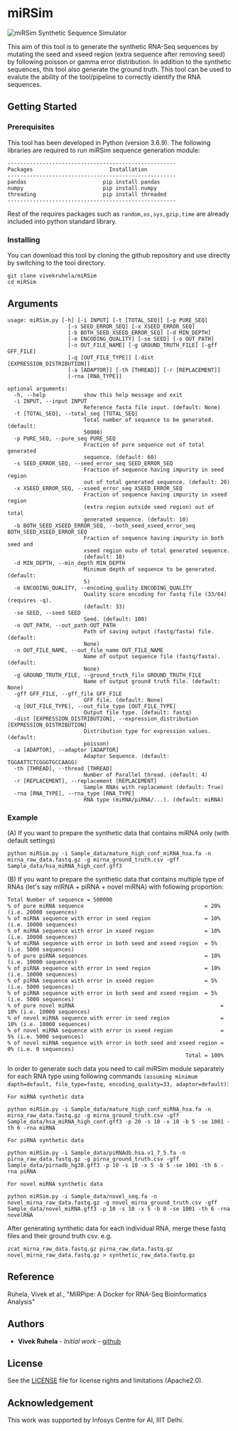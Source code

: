 # miRSim

![miRSim Synthetic Sequence Simulator](synthetic_reads.png)

This aim of this tool is to generate the synthetic RNA-Seq sequences by mutating the seed and xseed region (extra sequence after removing seed) by following poisson or gamma error distribution. In addition to the synthetic sequences, this tool also generate the ground truth. This tool can be used to evalute the ability of the tool/pipeline to correctly identify the RNA sequences.

## Getting Started

### Prerequisites

This tool has been developed in Python (version 3.6.9). The following libraries are required to run miRSim sequence generation module:

```
-----------------------------------------------------
Packages                        Installation
-----------------------------------------------------
pandas                        pip install pandas
numpy                         pip install numpy
threading                     pip install threaded
-----------------------------------------------------
```
Rest of the requires packages such as `random,os,sys,gzip,time` are already included into python standard library.


### Installing

You can download this tool by cloning the github repository and use directly by switching to the tool directory.

```
git clone vivekruhela/miRSim
cd miRSim
```

## Arguments

```
usage: miRSim.py [-h] [-i INPUT] [-t [TOTAL_SEQ]] [-p PURE_SEQ]
                   [-s SEED_ERROR_SEQ] [-x XSEED_ERROR_SEQ]
                   [-b BOTH_SEED_XSEED_ERROR_SEQ] [-d MIN_DEPTH]
                   [-e ENCODING_QUALITY] [-se SEED] [-o OUT_PATH]
                   [-n OUT_FILE_NAME] [-g GROUND_TRUTH_FILE] [-gff GFF_FILE]
                   [-q [OUT_FILE_TYPE]] [-dist [EXPRESSION_DISTRIBUTION]]
                   [-a [ADAPTOR]] [-th [THREAD]] [-r [REPLACEMENT]]
                   [-rna [RNA_TYPE]]

optional arguments:
  -h, --help            show this help message and exit
  -i INPUT, --input INPUT
                        Reference fasta file input. (default: None)
  -t [TOTAL_SEQ], --total_seq [TOTAL_SEQ]
                        Total number of sequence to be generated. (default:
                        50000)
  -p PURE_SEQ, --pure_seq PURE_SEQ
                        Fraction of pure sequence out of total generated
                        sequence. (default: 60)
  -s SEED_ERROR_SEQ, --seed_error_seq SEED_ERROR_SEQ
                        Fraction of sequence having impurity in seed region
                        out of total generated sequence. (default: 20)
  -x XSEED_ERROR_SEQ, --xseed_error_seq XSEED_ERROR_SEQ
                        Fraction of sequence having impurity in xseed region
                        (extra region outside seed region) out of total
                        generated sequence. (default: 10)
  -b BOTH_SEED_XSEED_ERROR_SEQ, --both_seed_xseed_error_seq BOTH_SEED_XSEED_ERROR_SEQ
                        Fraction of sequence having impurity in both seed and
                        xseed region outo of total generated sequence.
                        (default: 10)
  -d MIN_DEPTH, --min_depth MIN_DEPTH
                        Minimum depth of sequence to be generated. (default:
                        5)
  -e ENCODING_QUALITY, --encoding_quality ENCODING_QUALITY
                        Quality score encoding for fastq file (33/64) (requires -q).
                        (default: 33)
  -se SEED, --seed SEED
                        Seed. (default: 108)
  -o OUT_PATH, --out_path OUT_PATH
                        Path of saving output (fastq/fasta) file. (default:
                        None)
  -n OUT_FILE_NAME, --out_file_name OUT_FILE_NAME
                        Name of output sequence file (fastq/fasta). (default:
                        None)
  -g GROUND_TRUTH_FILE, --ground_truth_file GROUND_TRUTH_FILE
                        Name of output ground truth file. (default: None)
  -gff GFF_FILE, --gff_file GFF_FILE
                        GFF file. (default: None)
  -q [OUT_FILE_TYPE], --out_file_type [OUT_FILE_TYPE]
                        Output file type. (default: fastq)
  -dist [EXPRESSION_DISTRIBUTION], --expression_distribution [EXPRESSION_DISTRIBUTION]
                        Distribution type for expression values. (default:
                        poisson)
  -a [ADAPTOR], --adaptor [ADAPTOR]
                        Adaptor Sequence. (default: TGGAATTCTCGGGTGCCAAGG)
  -th [THREAD], --thread [THREAD]
                        Number of Parallel thread. (default: 4)
  -r [REPLACEMENT], --replacement [REPLACEMENT]
                        Sample RNAs with replacement (default: True)
  -rna [RNA_TYPE], --rna_type [RNA_TYPE]
                        RNA type (miRNA/piRNA/...). (default: miRNA)

```

### Example

(A) If you want to prepare the synthetic data that contains miRNA only (with default settings)

```
python miRSim.py -i Sample_data/mature_high_conf_miRNA_hsa.fa -n mirna_raw_data.fastq.gz -g mirna_ground_truth.csv -gff Sample_data/hsa_miRNA_high_conf.gff3
```

(B) If you want to prepare the synthetic data that contains multiple type of RNAs (let's say mIRNA + piRNA + novel miRNA) with following proportion:

```
Total Number of sequence = 500000
% of pure miRNA sequence                                      = 20% (i.e. 20000 sequences)
% of miRNA sequence with error in seed region                 = 10% (i.e. 10000 sequences)
% of miRNA sequence with error in xseed region                = 10% (i.e. 10000 sequences)
% of miRNA sequence with error in both seed and xseed region  = 5% (i.e. 5000 sequences)
% of pure piRNA sequences                                     = 10% (i.e. 10000 sequences)
% of piRNA sequence with error in seed region                 = 10% (i.e. 10000 sequences)
% of piRNA sequence with error in xseed region                = 5% (i.e. 5000 sequences)
% of piRNA sequence with error in both seed and xseed region  = 5% (i.e. 5000 sequences)
% of pure novel miRNA                                              = 10% (i.e. 10000 sequences)
% of novel miRNA sequence with error in seed region                = 10% (i.e. 10000 sequences)
% of novel miRNA sequence with error in xseed region               = 5% (i.e. 5000 sequences)
% of novel miRNA sequence with error in both seed and xseed region = 0% (i.e. 0 sequences)
                                                        Total = 100%
```

In order to generate such data you need to call miRSim module separately for each RNA type using following commands `(assuming minimum dapth=default, file_type=fastq, encoding_quality=33, adaptor=default)`:

```
For miRNA synthetic data

python miRSim.py -i Sample_data/mature_high_conf_miRNA_hsa.fa -n mirna_raw_data.fastq.gz -g mirna_ground_truth.csv -gff Sample_data/hsa_miRNA_high_conf.gff3 -p 20 -s 10 -x 10 -b 5 -se 1001 -th 6 -rna miRNA
```

```
For piRNA synthetic data

python miRSim.py -i Sample_data/piRNAdb.hsa.v1_7_5.fa -n pirna_raw_data.fastq.gz -g pirna_ground_truth.csv -gff Sample_data/pirnadb_hg38.gff3 -p 10 -s 10 -x 5 -b 5 -se 1001 -th 6 -rna piRNA
```

```
For novel miRNA synthetic data

python miRSim.py -i Sample_data/novel_seq.fa -n novel_mirna_raw_data.fastq.gz -g novel_mirna_ground_truth.csv -gff Sample_data/novel_miRNA.gff3 -p 10 -s 10 -x 5 -b 0 -se 1001 -th 6 -rna novelRNA
```
After generating synthetic data for each individual RNA, merge these fastq files and their ground truth csv. e.g.
```
zcat mirna_raw_data.fastq.gz pirna_raw_data.fastq.gz novel_mirna_raw_data.fastq.gz > synthetic_raw_data.fastq.gz
```

## Reference

Ruhela, Vivek et al., "MiRPipe: A Docker for RNA-Seq Bioinformatics Analysis"

## Authors

* **Vivek Ruhela** - *Initial work* - [github](https://github.com/vivekruhela)


## License

See the [LICENSE](LICENSE) file for license rights and limitations (Apache2.0).

## Acknowledgement

This work was supported by Infosys Centre for AI, IIIT Delhi.
